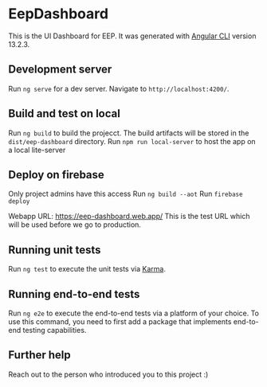 # EepDashboard

This is the UI Dashboard for EEP. It was generated with [Angular CLI](https://github.com/angular/angular-cli) version 13.2.3.

## Development server

Run `ng serve` for a dev server. Navigate to `http://localhost:4200/`. 

## Build and test on local 
Run `ng build` to build the projecct. The build artifacts will be stored in the `dist/eep-dashboard` directory.
Run `npm run local-server` to host the app on a local lite-server

## Deploy on firebase
Only project admins have this access
Run `ng build --aot`
Run `firebase deploy`

Webapp URL: https://eep-dashboard.web.app/ 
This is the test URL which will be used before we go to production.

## Running unit tests

Run `ng test` to execute the unit tests via [Karma](https://karma-runner.github.io).

## Running end-to-end tests

Run `ng e2e` to execute the end-to-end tests via a platform of your choice. To use this command, you need to first add a package that implements end-to-end testing capabilities.

## Further help

Reach out to the person who introduced you to this project :)
